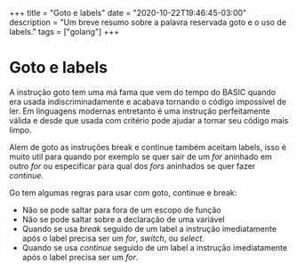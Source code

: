 +++
title = "Goto e labels"
date = "2020-10-22T19:46:45-03:00"
description = "Um breve resumo sobre a palavra reservada goto e o uso de labels."
tags = ["golang"]
+++

# Goto e labels

A instrução goto tem uma má fama que vem do tempo do BASIC quando era usada indiscriminadamente e acabava tornando o código impossível de ler. Em linguagens modernas entretanto é uma instrução perfeitamente válida e desde que usada com critério pode ajudar a tornar seu código mais limpo.

Alem de goto as instruções break e continue também aceitam labels, isso é muito util para quando por exemplo se quer sair de um *for* aninhado em outro *for* ou especificar para qual dos *fors* aninhados se quer fazer *continue*.

Go tem algumas regras para usar com goto, continue e break:

- Não se pode saltar para fora de um escopo de função
- Não se pode saltar sobre a declaração de uma variável
- Quando se usa *break* seguido de um label a instrução imediatamente após o label precisa ser um *for*, *switch*, ou *select*.
- Quando se usa *continue* seguido de um label a instrução imediatamente após o label precisa ser um *for*.